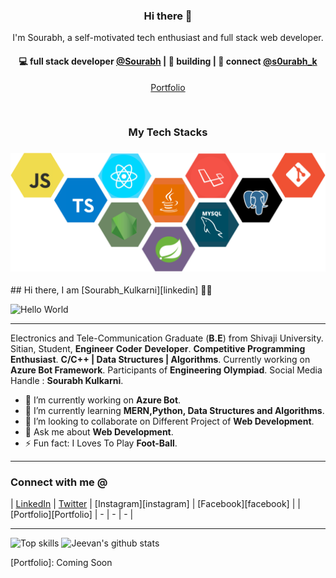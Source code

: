 <h3 align="center"> Hi there 👋</h3>

<p align="center">
I'm Sourabh, a self-motivated tech enthusiast and full stack web developer.
</p>

<h4 align="center">
💻 full stack developer <a href="https://github.com/souru98">@Sourabh</a> | 🌱 building  | 💬 connect <a href="https://twitter.com/s0urabh_k">@s0urabh_k</a>
</h4>
<p  align="center">
<a href="https://confident-murdock-87aadb.netlify.app/">Portfolio</a>
</p>

<br/>
<h3 align="center">
My Tech Stacks
</h3>

<h3 align="center">
<img src="https://raw.githubusercontent.com/souru98/souru98/master/assets/stack.svg" alt="stacks"/>
</h3>
## Hi there, I am [Sourabh_Kulkarni][linkedin] 👋🏻

![Hello World](https://drive.google.com/uc?export=view&id=1S3_UfDj6gqPCmzNd0enGJYQfq_zaM_nK)

---

Electronics and Tele-Communication Graduate  (**B.E**) from Shivaji University.
Sitian, Student, **Engineer** **Coder** **Developer**.
**Competitive Programming Enthusiast**.
**C/C++ | Data Structures | Algorithms**.
Currently working on **Azure Bot Framework**.
Participants of **Engineering Olympiad**.
Social Media Handle : **Sourabh Kulkarni**.

- 🔭 I’m currently working on **Azure Bot**.
- 🌱 I’m currently learning **MERN,Python, Data Structures and Algorithms**.
- 👯 I’m looking to collaborate on Different Project of **Web Development**.
- 💬 Ask me about **Web Development**.
- ⚡ Fun fact: I Loves To Play **Foot-Ball**.

---

### Connect with me @
| [LinkedIn][linkedin] | [Twitter][twitter] | [Instagram][instagram] | [Facebook][facebook] |
| [Portfolio][Portfolio] | - | - | - |

---

![Top skills](https://github-readme-stats.vercel.app/api/top-langs/?username=g1joshi&hide_border=true)
![Jeevan's github stats](https://github-readme-stats.vercel.app/api?username=g1joshi&count_private=true&show_icons=true&hide_border=true)

[linkedin]: https://www.linkedin.com/in/sourabh-kulkarni-068322173/
[twitter]: https://twitter.com/s0urabh_k
<!-- [instagram]: https://www.instagram.com/G1Joshi
[facebook]: https://www.facebook.com/G1JoC -->
[Portfolio]: Coming Soon